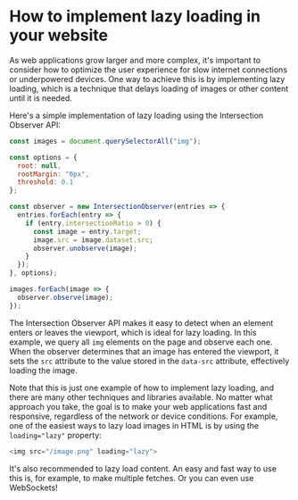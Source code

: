 # How to implement lazy loading in your website

As web applications grow larger and more complex, it's important to consider how to optimize the user experience for slow internet connections or underpowered devices. One way to achieve this is by implementing lazy loading, which is a technique that delays loading of images or other content until it is needed.

Here's a simple implementation of lazy loading using the Intersection Observer API:

```javascript
const images = document.querySelectorAll("img");

const options = {
  root: null,
  rootMargin: "0px",
  threshold: 0.1
};

const observer = new IntersectionObserver(entries => {
  entries.forEach(entry => {
    if (entry.intersectionRatio > 0) {
      const image = entry.target;
      image.src = image.dataset.src;
      observer.unobserve(image);
    }
  });
}, options);

images.forEach(image => {
  observer.observe(image);
});
```

The Intersection Observer API makes it easy to detect when an element enters or leaves the viewport, which is ideal for lazy loading. In this example, we query all `img` elements on the page and observe each one. When the observer determines that an image has entered the viewport, it sets the `src` attribute to the value stored in the `data-src` attribute, effectively loading the image.

Note that this is just one example of how to implement lazy loading, and there are many other techniques and libraries available. No matter what approach you take, the goal is to make your web applications fast and responsive, regardless of the network or device conditions. For example, one of the easiest ways to lazy load images in HTML is by using the `loading="lazy"` property:

```javascript
<img src="/image.png" loading="lazy">
```

It's also recommended to lazy load content. An easy and fast way to use this is, for example, to make multiple fetches. Or you can even use WebSockets!